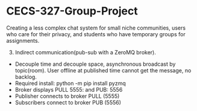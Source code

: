 # CECS-327-Group-Project
Creating a less complex chat system for small niche communities, users who care for their privacy, and students who have temporary groups for assignments.

3. Indirect communication(pub-sub with a ZeroMQ broker). 

- Decouple time and decouple space, asynchronous broadcast by topic(room). User offline at published time cannot get the message, no backlog.
- Required install: python -m pip install pyzmq
- Broker displays PULL 5555: and PUB: 5556
- Publisher connects to broker PULL (5555)
- Subscribers connect to broker PUB (5556)
    
